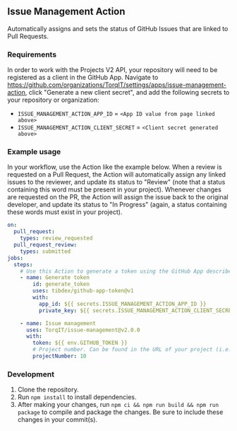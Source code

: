 ## Issue Management Action

Automatically assigns and sets the status of GitHub Issues that are linked to Pull Requests.

### Requirements

In order to work with the Projects V2 API, your repository will need to be registered as a client in the GitHub App. Navigate to https://github.com/organizations/TorqIT/settings/apps/issue-management-action, click "Generate a new client secret", and add the following secrets to your repository or organization:
- `ISSUE_MANAGEMENT_ACTION_APP_ID` = `<App ID value from page linked above>`
- `ISSUE_MANAGEMENT_ACTION_CLIENT_SECRET` = `<Client secret generated above>`

### Example usage

In your workflow, use the Action like the example below. When a review is requested on a Pull Request, the Action will automatically assign any linked issues to the reviewer, and update its status to "Review" (note that a status containing this word must be present in your project). Whenever changes are requested on the PR, the Action will assign the issue back to the original developer, and update its status to "In Progress" (again, a status containing these words must exist in your project).

```yaml
on:
  pull_request:
    types: review_requested
  pull_request_review:
    types: submitted
jobs:
  steps:
    # Use this Action to generate a token using the GitHub App described above
    - name: Generate token
        id: generate_token
        uses: tibdex/github-app-token@v1
        with:
          app_id: ${{ secrets.ISSUE_MANAGEMENT_ACTION_APP_ID }}
          private_key: ${{ secrets.ISSUE_MANAGEMENT_ACTION_CLIENT_SECRET }}

    - name: Issue management
      uses: TorqIT/issue-management@v2.0.0
      with:
        token: ${{ env.GITHUB_TOKEN }}
        # Project number. Can be found in the URL of your project (i.e. https://github.com/orgs/<your-org>/projects/<project-number>)
        projectNumber: 10
```

### Development

1. Clone the repository.
2. Run `npm install` to install dependencies.
3. After making your changes, run `npm ci && npm run build && npm run package` to compile and package the changes. Be sure to include these changes in your commit(s).
